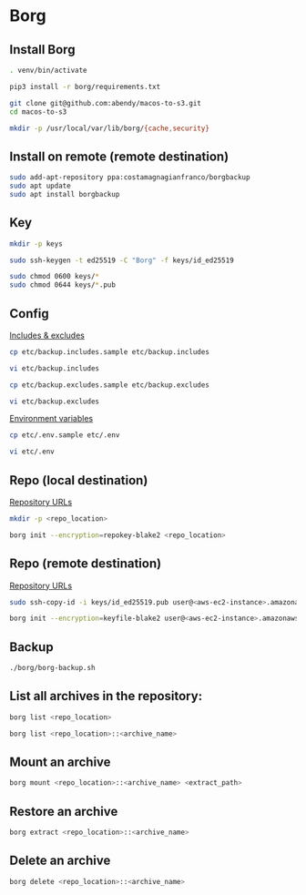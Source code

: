 # Borg

## Install Borg

```sh
. venv/bin/activate

pip3 install -r borg/requirements.txt

git clone git@github.com:abendy/macos-to-s3.git
cd macos-to-s3

mkdir -p /usr/local/var/lib/borg/{cache,security}
```

## Install on remote (remote destination)

```sh
sudo add-apt-repository ppa:costamagnagianfranco/borgbackup
sudo apt update
sudo apt install borgbackup
```

## Key

```sh
mkdir -p keys

sudo ssh-keygen -t ed25519 -C "Borg" -f keys/id_ed25519

sudo chmod 0600 keys/*
sudo chmod 0644 keys/*.pub
```

## Config

[Includes & excludes](https://borgbackup.readthedocs.io/en/stable/usage/help.html#borg-help-patterns)

```sh
cp etc/backup.includes.sample etc/backup.includes

vi etc/backup.includes

cp etc/backup.excludes.sample etc/backup.excludes

vi etc/backup.excludes
```

[Environment variables](https://borgbackup.readthedocs.io/en/stable/usage/general.html#environment-variables)

```sh
cp etc/.env.sample etc/.env

vi etc/.env
```

## Repo (local destination)

[Repository URLs](https://borgbackup.readthedocs.io/en/stable/usage/general.html#repository-urls)

```sh
mkdir -p <repo_location>

borg init --encryption=repokey-blake2 <repo_location>
```

## Repo (remote destination)

[Repository URLs](https://borgbackup.readthedocs.io/en/stable/usage/general.html#repository-urls)

```sh
sudo ssh-copy-id -i keys/id_ed25519.pub user@<aws-ec2-instance>.amazonaws.com

borg init --encryption=keyfile-blake2 user@<aws-ec2-instance>.amazonaws.com
```

## Backup

```sh
./borg/borg-backup.sh
```

## List all archives in the repository:

```sh
borg list <repo_location>

borg list <repo_location>::<archive_name>
```

## Mount an archive

```sh
borg mount <repo_location>::<archive_name> <extract_path>
```

## Restore an archive

```sh
borg extract <repo_location>::<archive_name>
```

## Delete an archive

```sh
borg delete <repo_location>::<archive_name>
```
